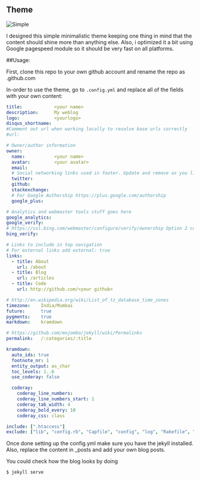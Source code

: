 ## Theme

![Simple](http://i.imgflip.com/5r5tp.gif)

I designed this simple minimalistic theme keeping one thing in mind that the content should shine more than anything else.
Also, i optimized it a bit using Google pagespeed module so it should be very fast on all platforms.

##Usage:

First, clone this repo to your own github account and rename the repo as <githubusernmae>.github.com

In-order to use the theme, go to `.config.yml`  and replace all of the fields with your own content:

```yaml
title:            <your name>
description:      My weblog
logo:             <yourlogo>
disqus_shortname:
#Comment out url when working locally to resolve base urls correctly
#url:              

# Owner/author information
owner:
  name:           <your name>
  avatar:         <your avatar>
  email:          
  # Social networking links used in footer. Update and remove as you like.
  twitter:        
  github:         
  stackexchange:  
  # For Google Authorship https://plus.google.com/authorship
  google_plus:  

# Analytics and webmaster tools stuff goes here
google_analytics:   
google_verify:
# https://ssl.bing.com/webmaster/configure/verify/ownership Option 2 content= goes here
bing_verify:

# Links to include in top navigation
# For external links add external: true
links:
  - title: About
    url: /about
  - title: Blog
    url: /articles
  - title: Code
    url: http://github.com/<your github>

# http://en.wikipedia.org/wiki/List_of_tz_database_time_zones
timezone:    India/Mumbai
future:      true
pygments:    true
markdown:    kramdown

# https://github.com/mojombo/jekyll/wiki/Permalinks
permalink:   /:categories/:title

kramdown:
  auto_ids: true
  footnote_nr: 1
  entity_output: as_char
  toc_levels: 1..6
  use_coderay: false

  coderay:
    coderay_line_numbers:
    coderay_line_numbers_start: 1
    coderay_tab_width: 4
    coderay_bold_every: 10
    coderay_css: class

include: [".htaccess"]
exclude: ["lib", "config.rb", "Capfile", "config", "log", "Rakefile", "Rakefile.rb", "tmp", "less", "*.sublime-project", "*.sublime-workspace", "test", "spec"]
```

Once done setting up the config.yml make sure you have the jekyll installed. Also, replace the content in _posts and add your own blog posts.


You could check how the blog looks by doing 

```bash
$ jekyll serve
```




